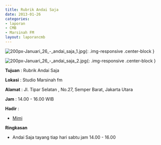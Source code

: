 ```yaml
---
title: Rubrik Andai Saja
date: 2013-01-26
categories:
- laporan
- CMB
- Marsinah FM
layout: laporancmb
---
```


![200px-Januari_26_-_andai_saja_1.jpg](/uploads/200px-Januari_26_-_andai_saja_1.jpg){: .img-responsive .center-block }

![200px-Januari_26_-_andai_saja_2.jpg](/uploads/200px-Januari_26_-_andai_saja_2.jpg){: .img-responsive .center-block }


**Tujuan** : Rubrik Andai Saja 

**Lokasi** : Studio Marsinah fm 

**Alamat** : Jl. Tipar Selatan , No.27, Semper Barat, Jakarta Utara 

**Jam** : 14.00 - 16.00 WIB 

**Hadir** :
* [Mimi](http://wiki.ciptamedia.org/wiki/Mimi)

**Ringkasan**  
* Andai Saja tayang tiap hari sabtu jam 14.00 - 16.00
